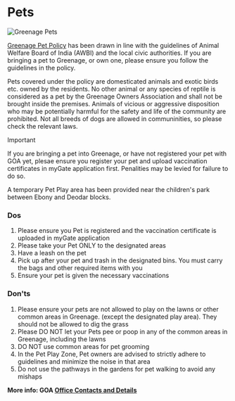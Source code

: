 # Pets

![Greenage Pets](/assets/images/pets.jpg)


[Greenage Pet Policy](https://drive.google.com/file/d/1GKrEUiCd7ixQuTy2KaV7QanZX0AlYCp-/view?usp=sharing) has been drawn in line with the guidelines of Animal Welfare Board of India (AWBI) and the local civic authorities. If you are bringing a pet to Greenage, or own one, please ensure you follow the guidelines in the policy. 

Pets covered under the policy are domesticated animals and exotic birds etc. owned by the residents. No other animal or any species of reptile is considered as a pet by the Greenage Owners Association and shall not be brought inside the premises. Animals of vicious or aggressive disposition who may be potentially harmful for the safety and life of the community are prohibited. Not all breeds of dogs are allowed in communinities, so please check the relevant laws.

> [!Important]
> If you are bringing a pet into Greenage, or have not registered your pet with GOA yet, plesae ensure you register your pet and upload vaccination certificates in myGate application first. Penalities may be levied for failure to do so. 

A temporary Pet Play area has been provided near the children's park between Ebony and Deodar blocks.  

### Dos

1. Please ensure you Pet is registered and the vaccination certificate is uploaded in myGate application
2. Please take your Pet ONLY to the designated areas 
3. Have a leash on the pet  
4. Pick up after your pet and trash in the designated bins. You must carry the bags and other required items with you 
5. Ensure your pet is given  the necessary vaccinations  

### Don'ts

1. Please ensure your pets are not allowed to play on the lawns or other common areas in Greenage. (except the designated play area). They should not be allowed to dig the grass 
2. Please DO NOT let your Pets pee or poop in any of the common areas in Greenage, including the lawns 
3. DO NOT use common areas for pet grooming
4. In the Pet Play Zone, Pet owners are advised to strictly adhere to guidelines and minimize the noise in that area
5. Do not use the pathways in the gardens for pet walking to avoid any mishaps

__More info: GOA [Office Contacts and Details](/info/contact)__
